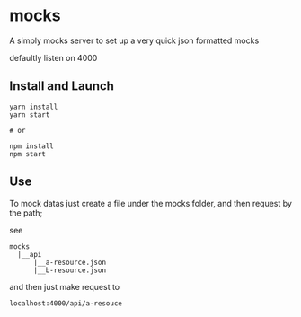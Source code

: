 # mocks

A simply mocks server to set up a very quick json formatted mocks

defaultly listen on 4000

## Install and Launch

```shell
yarn install
yarn start 

# or

npm install
npm start
```

## Use

To mock datas just create a file under the mocks folder, and then request by the path;

see

```
mocks
  |__api
      |__a-resource.json
      |__b-resource.json
```
and then just make request to
```
localhost:4000/api/a-resouce
```
